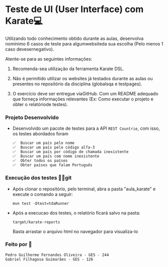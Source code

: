 
#  Teste de UI (User Interface) com Karate💻

Utilizando todo conhecimento obtido durante as aulas, desenvolva nomínimo 6 casos de teste para algumwebsiteda sua escolha (Pelo menos 1 caso devesernegativo). 

Atente-se para as seguintes informações:

1. Recomenda-sea utilização da ferramenta Karate DSL.

2. Não é permitido utilizar os websites já testados durante as aulas ou presentes no repositório da disciplina (globalsqa e testpages).

3. O exercício deve ser entregue viaGitHub. Com um README adequado que forneça informações relevantes (Ex: Como executar o projeto e obter o relatóriode testes).

### Projeto Desenvolvido
- Desenvolvido um pacote de testes para a API ```REST Countrie```, com isso, os testes abordados foram 
    ```
    ✅  Buscar um país pelo nome
    ✅  Buscar um país pelo código alfa-3
    ✅  Buscar um país por código de chamada inexistente
    ✅  Buscar um país com nome inexistente
    ✅  Obter todos os países
    ✅  Obter países que falam Português
    ```

### Execução dos testes 🧑‍💻git 
- Após clonar o repositório, pelo terminal, abra a pasta "aula_karate" e execute o comando a seguir: 
    ```
    mvn test -Dtest=tdaRunner
    ```
- Após a execucao dos testes, o relatório ficará salvo na pasta: 
    ```
    target/karate-reports
    ```
    Basta arrastar o arquivo html no navegador para visualiza-lo

### Feito por 🔎
```
Pedro Guilherme Fernandes Oliveira - GES - 244
Gabriel Filhagosa Guimarães - GES - 126
```



